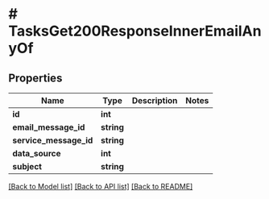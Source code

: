 # # TasksGet200ResponseInnerEmailAnyOf

## Properties

Name | Type | Description | Notes
------------ | ------------- | ------------- | -------------
**id** | **int** |  |
**email_message_id** | **string** |  |
**service_message_id** | **string** |  |
**data_source** | **int** |  |
**subject** | **string** |  |

[[Back to Model list]](../../README.md#models) [[Back to API list]](../../README.md#endpoints) [[Back to README]](../../README.md)
